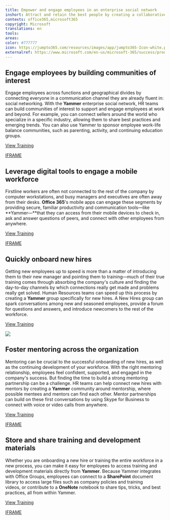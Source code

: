 ```yaml
---
title: Empower and engage employees in an enterprise social network
inshort: Attract and retain the best people by creating a collaborative corporate culture in which every voice is heard.
contexts: office365,microsoft365
copyright: Microsoft
translations: en
tools: 
areas: 
color: #777777
icon: https://jumpto365.com/resources/images/app/jumpto365-Icon-white.png
externalref: https://www.microsoft.com/en-us/microsoft-365/success/productivitylibrary/empower-and-engage-employees-in-an-enterprise-social-network
---
```


## Engage employees by building communities of interest

Engage employees across functions and geographical divides by connecting everyone in a communication channel they are already fluent in: social networking. With the **Yammer** enterprise social network, HR teams can build communities of interest to support and engage employees at work and beyond. For example, you can connect sellers around the world who specialize in a specific industry, allowing them to share best practices and emerging trends. You can also use Yammer to sponsor employee work-life balance communities, such as parenting, activity, and continuing education groups.

[View Training](https://support.office.com/article/Communicate-in-groups-52db606b-2f29-4a9a-8cbb-b43bf2a27d2e)

[IFRAME](https://www.microsoft.com/en-us/videoplayer/embed/RE1TucB)

## Leverage digital tools to engage a mobile workforce

Firstline workers are often not connected to the rest of the company by computer workstations, and busy managers and executives are often away from their desks. **Office 365**'s mobile apps can engage these segments by providing secure, familiar productivity and communication tools—like **Yammer—**that they can access from their mobile devices to check in, ask and answer questions of peers, and connect with other employees from anywhere.

[View Training](https://support.office.com/article/Set-up-Yammer-to-stay-connected-with-your-network-on-your-mobile-phone-1bbd7c52-0207-4b50-a1b7-c0184c75a66a)

[IFRAME](https://www.microsoft.com/en-us/videoplayer/embed/RE1Tp2T)

## Quickly onboard new hires

Getting new employees up to speed is more than a matter of introducing them to their new manager and pointing them to training—much of their true training comes through absorbing the company's culture and finding the day-to-day channels by which connections really get made and problems really get solved. Human Resources teams can speed up this process by creating a **Yammer** group specifically for new hires. A New Hires group can spark conversations among new and seasoned employees, provide a forum for questions and answers, and introduce newcomers to the rest of the workforce.

[View Training](https://support.office.com/article/Video-Create-a-group-for-each-use-case-7f0cf5d8-1f9d-48d2-a83c-d777578fa4a0)

![](http://img-prod-cms-rt-microsoft-com.akamaized.net/cms/api/am/imageFileData/RE1NOiw?ver=0261)

## Foster mentoring across the organization

Mentoring can be crucial to the successful onboarding of new hires, as well as the continuing development of your workforce. With the right mentoring relationship, employees feel confident, supported, and engaged in the company's success. But finding the time to build a strong mentoring partnership can be a challenge. HR teams can help connect new hires with mentors by creating a **Yammer** community around mentorship, where possible mentees and mentors can find each other. Mentor partnerships can build on these first conversations by using Skype for Business to connect with voice or video calls from anywhere.

[View Training](https://support.office.com/article/Communicate-with-voice-and-video-c1fb68bb-fdfc-4bf5-af41-2ac88e9b6fb0)

[IFRAME](https://www.microsoft.com/en-us/videoplayer/embed/RE1TwTd)

## Store and share training and development materials

Whether you are onboarding a new hire or training the entire workforce in a new process, you can make it easy for employees to access training and development materials directly from **Yammer**. Because Yammer integrates with Office Groups, employees can connect to a **SharePoint** document library to access large files such as company policies and training videos, or contribute to a **OneNote** notebook to share tips, tricks, and best practices, all from within Yammer.

[View Training](https://support.office.com/article/Yammer-and-Office-365-Groups-d8c239dc-a48b-47ab-b85e-6b4b8191a869)

[IFRAME](https://www.microsoft.com/en-us/videoplayer/embed/RE1Tp34)

